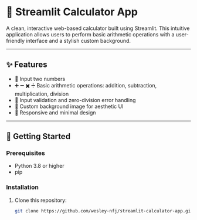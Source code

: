 # 🧮 Streamlit Calculator App

A clean, interactive web-based calculator built using Streamlit. This intuitive application allows users to perform basic arithmetic operations with a user-friendly interface and a stylish custom background.

---

## ✨ Features

- 🔢 Input two numbers
- ➕ ➖ ✖️ ➗ Basic arithmetic operations: addition, subtraction, multiplication, division
- 🧠 Input validation and zero-division error handling
- 🎨 Custom background image for aesthetic UI
- 📱 Responsive and minimal design

---

## 🚀 Getting Started

### Prerequisites

- Python 3.8 or higher
- pip

### Installation

1. Clone this repository:
   ```bash
   git clone https://github.com/wesley-nfj/streamlit-calculator-app.git


